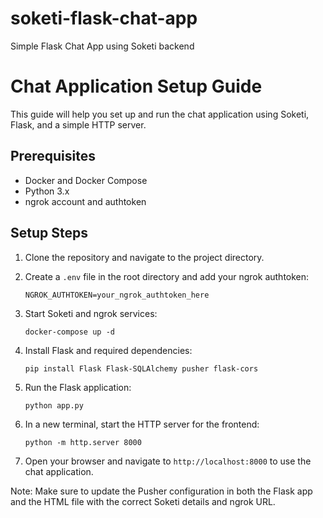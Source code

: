 # soketi-flask-chat-app
Simple Flask Chat App using Soketi backend

# Chat Application Setup Guide

This guide will help you set up and run the chat application using Soketi, Flask, and a simple HTTP server.

## Prerequisites

- Docker and Docker Compose
- Python 3.x
- ngrok account and authtoken

## Setup Steps

1. Clone the repository and navigate to the project directory.

2. Create a `.env` file in the root directory and add your ngrok authtoken:
   ```
   NGROK_AUTHTOKEN=your_ngrok_authtoken_here
   ```

3. Start Soketi and ngrok services:
   ```
   docker-compose up -d
   ```

4. Install Flask and required dependencies:
   ```
   pip install Flask Flask-SQLAlchemy pusher flask-cors
   ```

5. Run the Flask application:
   ```
   python app.py
   ```

6. In a new terminal, start the HTTP server for the frontend:
   ```
   python -m http.server 8000
   ```

7. Open your browser and navigate to `http://localhost:8000` to use the chat application.

Note: Make sure to update the Pusher configuration in both the Flask app and the HTML file with the correct Soketi details and ngrok URL.
